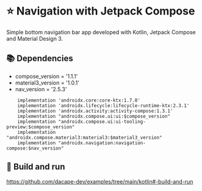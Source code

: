 # ⭐ Navigation with Jetpack Compose

Simple bottom navigation bar app developed with Kotlin, Jetpack Compose and Material Design 3.

## 📚 Dependencies

* compose_version = '1.1.1'
* material3_version = '1.0.1'
* nav_version = '2.5.3'

```
    implementation 'androidx.core:core-ktx:1.7.0'
    implementation 'androidx.lifecycle:lifecycle-runtime-ktx:2.3.1'
    implementation 'androidx.activity:activity-compose:1.3.1'
    implementation "androidx.compose.ui:ui:$compose_version"
    implementation "androidx.compose.ui:ui-tooling-preview:$compose_version"
    implementation "androidx.compose.material3:material3:$material3_version"
    implementation "androidx.navigation:navigation-compose:$nav_version"
```

## 🚀 Build and run

https://github.com/dacape-dev/examples/tree/main/kotlin#-build-and-run
